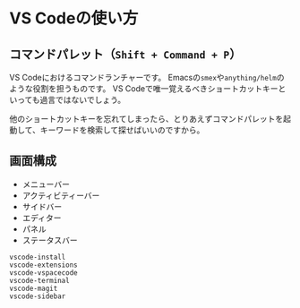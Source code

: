 # VS Codeの使い方

## コマンドパレット（``Shift + Command + P``）

VS Codeにおけるコマンドランチャーです。
Emacsの``smex``や``anything/helm``のような役割を担うものです。
VS Codeで唯一覚えるべきショートカットキーといっても過言ではないでしょう。

他のショートカットキーを忘れてしまったら、とりあえずコマンドパレットを起動して、キーワードを検索して探せばいいのですから。

## 画面構成

- メニューバー
- アクティビティーバー
- サイドバー
- エディター
- パネル
- ステータスバー

```{toctree}
vscode-install
vscode-extensions
vscode-vspacecode
vscode-terminal
vscode-magit
vscode-sidebar
```
